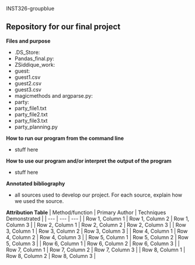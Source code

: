 INST326-groupblue

Repository for our final project
  -

**Files and purpose**
- .DS_Store:
- Pandas_final.py:
- ZSiddique_work:
- guest:
- guest1.csv
- guest2.csv
- guest3.csv
- magicmethods and argparse.py:
- party:
- party_file1.txt
- party_file2.txt
- party_file3.txt
- party_planning.py

**How to run our program from the command line**
- stuff here

**How to use our program and/or interpret the output of the program**
- stuff here

**Annotated bibliography** 
- all sources used to develop our project. For each source, explain how we used the source.

**Attribution Table**
| Method/function | Primary Author | Techniques Demonstrated |
| --- | --- | --- |
| Row 1, Column 1 | Row 1, Column 2 | Row 1, Column 3 |
| Row 2, Column 1 | Row 2, Column 2 | Row 2, Column 3 |
| Row 3, Column 1 | Row 3, Column 2 | Row 3, Column 3 |
| Row 4, Column 1 | Row 4, Column 2 | Row 4, Column 3 |
| Row 5, Column 1 | Row 5, Column 2 | Row 5, Column 3 |
| Row 6, Column 1 | Row 6, Column 2 | Row 6, Column 3 |
| Row 7, Column 1 | Row 7, Column 2 | Row 7, Column 3 |
| Row 8, Column 1 | Row 8, Column 2 | Row 8, Column 3 |
